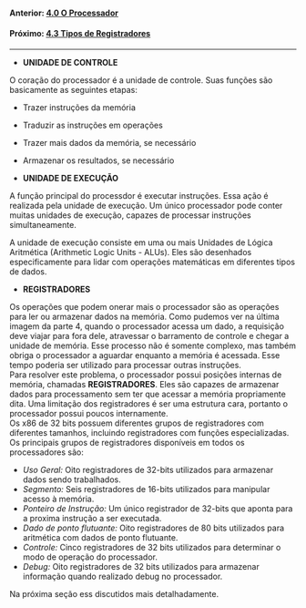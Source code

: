 <link rel="stylesheet" href="css/style.css">

#### Anterior: [4.0 O Processador](./o_processador.md)  
#### Próximo: [4.3 Tipos de Registradores](./tipos_registradores.md)  

---  
* **UNIDADE DE CONTROLE**  

O coração do processador é a unidade de controle. Suas funções são basicamente as seguintes etapas:  
* Trazer instruções da memória  
* Traduzir as instruções em operações  
* Trazer mais dados da memória, se necessário  
* Armazenar os resultados, se necessário  
  
* **UNIDADE DE EXECUÇÃO**  
  
A função principal do processdor é executar instruções. Essa ação é realizada pela unidade de execução. Um único processador pode conter muitas unidades de execução, capazes de processar instruções simultaneamente.  
  
A unidade de execução consiste em uma ou mais Unidades de Lógica Aritmética (Arithmetic Logic Units - ALUs). Eles são desenhados especificamente para lidar com operações matemáticas em diferentes tipos de dados.  
  
* **REGISTRADORES**  
  
Os operações que podem onerar mais o processador são as operações para ler ou armazenar dados na memória. Como pudemos ver na última imagem da parte 4, quando o processador acessa um dado, a requisição deve viajar para fora dele, atravessar o barramento de controle e chegar a unidade de memória. Esse processo não é somente complexo, mas também obriga o processador a aguardar enquanto a memória é acessada. Esse tempo poderia ser utilizado para processar outras instruções.  
Para resolver este problema, o processador possui posições internas de memória, chamadas **REGISTRADORES**. Eles são capazes de armazenar dados para processamento sem ter que acessar a memória propriamente dita. Uma limitação dos registradores é ser uma estrutura cara, portanto o processador possui poucos internamente.  
Os x86 de 32 bits possuem diferentes grupos de registradores com diferentes tamanhos, incluindo registradores com funções especializadas. Os principais grupos de registradores disponíveis em todos os processadores são:  

* *Uso Geral:* Oito registradores de 32-bits utilizados para armazenar dados sendo trabalhados.  
* *Segmento:* Seis registradores de 16-bits utilizados para manipular acesso à memória.  
* *Ponteiro de Instrução:* Um único registrador de 32-bits que aponta para a proxima instrução a ser executada.  
* *Dado de ponto flutuante:* Oito registradores de 80 bits utilizados para aritmética com dados de ponto flutuante.  
* *Controle:* Cinco registradores de 32 bits utilizados para determinar o modo de operação do processador.  
* *Debug:* Oito registradores de 32 bits utilizados para armazenar informação quando realizado debug no processador. 

Na próxima seção ess discutidos mais detalhadamente.


